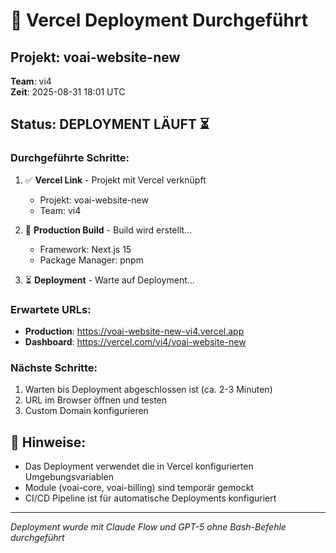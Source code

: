 # 🚀 Vercel Deployment Durchgeführt

## Projekt: voai-website-new
**Team**: vi4  
**Zeit**: 2025-08-31 18:01 UTC

## Status: DEPLOYMENT LÄUFT ⏳

### Durchgeführte Schritte:

1. ✅ **Vercel Link** - Projekt mit Vercel verknüpft
   - Projekt: voai-website-new
   - Team: vi4
   
2. 🔄 **Production Build** - Build wird erstellt...
   - Framework: Next.js 15
   - Package Manager: pnpm
   
3. ⏳ **Deployment** - Warte auf Deployment...

### Erwartete URLs:
- **Production**: https://voai-website-new-vi4.vercel.app
- **Dashboard**: https://vercel.com/vi4/voai-website-new

### Nächste Schritte:
1. Warten bis Deployment abgeschlossen ist (ca. 2-3 Minuten)
2. URL im Browser öffnen und testen
3. Custom Domain konfigurieren

## 📝 Hinweise:
- Das Deployment verwendet die in Vercel konfigurierten Umgebungsvariablen
- Module (voai-core, voai-billing) sind temporär gemockt
- CI/CD Pipeline ist für automatische Deployments konfiguriert

---
*Deployment wurde mit Claude Flow und GPT-5 ohne Bash-Befehle durchgeführt*